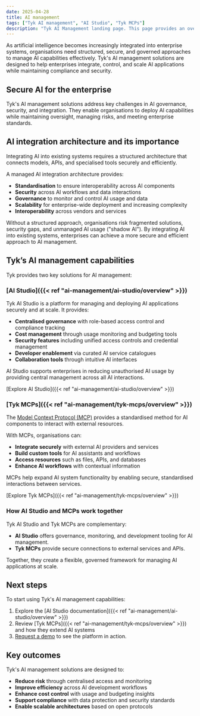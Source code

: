 ```yaml
---
date: 2025-04-28
title: AI management
tags: ["Tyk AI management", "AI Studio", "Tyk MCPs"]
description: "Tyk AI Management landing page. This page provides an overview of Tyk's AI management solutions including AI Studio and MCPs."
---
```


As artificial intelligence becomes increasingly integrated into enterprise systems, organisations need structured, secure, and governed approaches to manage AI capabilities effectively. Tyk's AI management solutions are designed to help enterprises integrate, control, and scale AI applications while maintaining compliance and security.

## Secure AI for the enterprise

Tyk's AI management solutions address key challenges in AI governance, security, and integration. They enable organisations to deploy AI capabilities while maintaining oversight, managing risks, and meeting enterprise standards.

## AI integration architecture and its importance

Integrating AI into existing systems requires a structured architecture that connects models, APIs, and specialised tools securely and efficiently.

A managed AI integration architecture provides:

- **Standardisation** to ensure interoperability across AI components
- **Security** across AI workflows and data interactions
- **Governance** to monitor and control AI usage and data
- **Scalability** for enterprise-wide deployment and increasing complexity
- **Interoperability** across vendors and services

Without a structured approach, organisations risk fragmented solutions, security gaps, and unmanaged AI usage ("shadow AI"). By integrating AI into existing systems, enterprises can achieve a more secure and efficient approach to AI management.

## Tyk’s AI management capabilities

Tyk provides two key solutions for AI management:

### [AI Studio]({{< ref "ai-management/ai-studio/overview" >}})

Tyk AI Studio is a platform for managing and deploying AI applications securely and at scale. It provides:

- **Centralised governance** with role-based access control and compliance tracking
- **Cost management** through usage monitoring and budgeting tools
- **Security features** including unified access controls and credential management
- **Developer enablement** via curated AI service catalogues
- **Collaboration tools** through intuitive AI interfaces

AI Studio supports enterprises in reducing unauthorised AI usage by providing central management across all AI interactions.

[Explore AI Studio]({{< ref "ai-management/ai-studio/overview" >}})

### [Tyk MCPs]({{< ref "ai-management/tyk-mcps/overview" >}})

The [Model Context Protocol (MCP)](https://modelcontextprotocol.io/introduction) provides a standardised method for AI components to interact with external resources.

With MCPs, organisations can:

- **Integrate securely** with external AI providers and services
- **Build custom tools** for AI assistants and workflows
- **Access resources** such as files, APIs, and databases
- **Enhance AI workflows** with contextual information

MCPs help expand AI system functionality by enabling secure, standardised interactions between services.

[Explore Tyk MCPs]({{< ref "ai-management/tyk-mcps/overview" >}})

### How AI Studio and MCPs work together

Tyk AI Studio and Tyk MCPs are complementary:

- **AI Studio** offers governance, monitoring, and development tooling for AI management.
- **Tyk MCPs** provide secure connections to external services and APIs.

Together, they create a flexible, governed framework for managing AI applications at scale.

## Next steps

To start using Tyk's AI management capabilities:

1. Explore the [AI Studio documentation]({{< ref "ai-management/ai-studio/overview" >}})
2. Review [Tyk MCPs]({{< ref "ai-management/tyk-mcps/overview" >}}) and how they extend AI systems
3. [Request a demo](https://tyk.io/ai-demo/) to see the platform in action.

## Key outcomes

Tyk's AI management solutions are designed to:

- **Reduce risk** through centralised access and monitoring
- **Improve efficiency** across AI development workflows
- **Enhance cost control** with usage and budgeting insights
- **Support compliance** with data protection and security standards
- **Enable scalable architectures** based on open protocols
